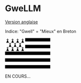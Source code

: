 # GweLLM

[Version anglaise](README.md)

Indice: "Gwell" = "Mieux" en Breton

![image](gwenadu.png)

EN COURS...